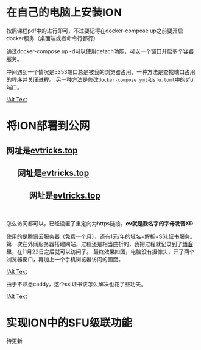 # 在自己的电脑上安装ION

按照课程pdf中的进行即可，不过要记得在docker-compose up之前要开启docker服务（桌面端或者命令行都行）

通过docker-compose up -d可以使用detach功能，可以一个窗口开启多个容器服务。

中间遇到一个情况是5353端口总是被我的浏览器占用，一种方法是查找端口占用的程序并关闭进程。
另一种方法是修改`docker-compose.yml`和`sfu.toml`中的sfu端口。

[!Alt Text](1.png)

# 将ION部署到公网

## 网址是[evtricks.top](evtricks.top)

## &nbsp;&nbsp;&nbsp;&nbsp;&nbsp;&nbsp;网址是[evtricks.top](evtricks.top)

## &nbsp;&nbsp;&nbsp;&nbsp;&nbsp;&nbsp;&nbsp;&nbsp;&nbsp;&nbsp;&nbsp;&nbsp;网址是[evtricks.top](evtricks.top)

<br/>

怎么访问都可以，已经设置了重定向为https链接。**~~ev就是我名字的字母发音XD~~**

使用的是腾讯云服务器（免费一个月），还有1元/年的域名+解析+SSL证书服务。
第一次在外网服务器搭建网站，过程还是相当曲折的，我把过程就记录到了[博客](https://www.cnblogs.com/smileglaze/p/13991905.html)里，在11月22日之后就可以访问了。
最终效果如图，电脑没有摄像头，开了两个浏览器窗口，再加上一个手机浏览器访问的画面。

[!Alt Text](2.png)

由于不熟悉caddy，这个ssl证书该怎么解决也花了些功夫。

[!Alt Text](3.png)


# 实现ION中的SFU级联功能
待更新